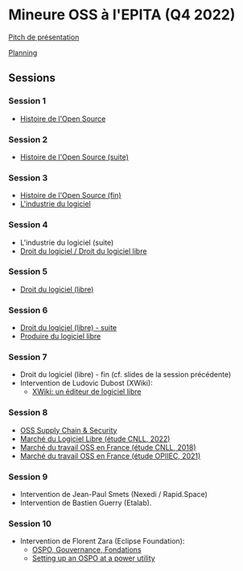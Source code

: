 # Mineure OSS à l'EPITA (Q4 2022)

[Pitch de présentation](mineure-oss-2022.pdf)

[Planning](plan-2022.md)

## Sessions

### Session 1
- [Histoire de l'Open Source](/sfermigier/mineure-oss-epita/raw/main/slides/Session-01/History.pdf)

### Session 2

- [Histoire de l'Open Source (suite)](/sfermigier/mineure-oss-epita/raw/main/slides/Session-02/History-2.pdf)

### Session 3

- [Histoire de l'Open Source (fin)](/sfermigier/mineure-oss-epita/raw/main/slides/Session-03/History-3.pdf)
- [L'industrie du logiciel](/sfermigier/mineure-oss-epita/raw/main/slides/Session-03/The-Software-Industry.pdf)

### Session 4

- L'industrie du logiciel (suite)
- [Droit du logiciel / Droit du logiciel libre](/sfermigier/mineure-oss-epita/raw/main/slides/Session-04/Droit.pdf)

### Session 5

- [Droit du logiciel (libre)](/sfermigier/mineure-oss-epita/raw/main/slides/Session-05/Droit-2.pdf)

### Session 6

- [Droit du logiciel (libre) - suite](/sfermigier/mineure-oss-epita/raw/main/slides/Session-06/Droit-3.pdf)
- [Produire du logiciel libre](/sfermigier/mineure-oss-epita/raw/main/slides/Session-06/Production+Community.pdf)

### Session 7

- Droit du logiciel (libre) - fin (cf. slides de la session précédente)
- Intervention de Ludovic Dubost (XWiki):
  - [XWiki: un éditeur de logiciel libre](/sfermigier/mineure-oss-epita/raw/main/slides/Session-07/xwiki-business-models.pdf)

### Session 8

- [OSS Supply Chain & Security](/sfermigier/mineure-oss-epita/raw/main/slides/Session-08/Supply-chain-security.pdf)
- [Marché du Logiciel Libre (étude CNLL, 2022)](/sfermigier/mineure-oss-epita/raw/main/slides/Session-08/Marche-oss-2022.pdf)
- [Marché du travail OSS en France (étude CNLL, 2018)](/sfermigier/mineure-oss-epita/raw/main/slides/Session-08/Marche-travail-oss-2018.pdf)
- [Marché du travail OSS en France (étude OPIIEC, 2021)](/sfermigier/mineure-oss-epita/raw/main/slides/Session-08/OPIIEC-2021-(short).pdf)

### Session 9

- Intervention de Jean-Paul Smets (Nexedi / Rapid.Space)
- Intervention de Bastien Guerry (Etalab).

### Session 10

- Intervention de Florent Zara (Eclipse Foundation):
  - [OSPO, Gouvernance, Fondations](/sfermigier/mineure-oss-epita/raw/main/slides/Session-10/Open-Source-Governance-&-Innersource.pdf)
  - [Setting up an OSPO at a power utility](/sfermigier/mineure-oss-epita/raw/main/slides/Session-10/Building_an_OSPO_at_RTE.pdf)
